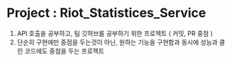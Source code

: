 # Project : Riot_Statistices_Service

1. API 호출을 공부하고, 팀 깃허브를 공부하기 위한 프로젝트 ( 커밋, PR 중점 )
2. 단순히 구현에만 중점을 두는것이 아닌, 원하는 기능을 구현함과 동시에 성능과 클린 코드에도 중점을 두는 프로젝트
